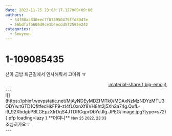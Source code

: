 ```yaml
---
date: 2022-11-25 23:03:17.127000+09:00
authors:
  - 54f88ac830eec7f878950479ffd8047e
  - 56bdfafb606d9ce1b4ecdd572595e242
categories:
  - Seoyeon
---
```


# 1-109085435

<div class="post-container" markdown="1">
<div class="content-container md-sidebar__scrollwrap" markdown="1">

션아 금방 퇴근길에서 인사해줘서 고마워 ㅠ 

</div>
</div>

<div style="text-align: right;" markdown="1">
<a href="https://weverse.io/fromis9/fanpost/1-109085435" style="text-align: right;">:material-share:{.big-emoji}</a>
</div>
---

<div class="comments-container md-sidebar__scrollwrap" markdown="1">
<div class="comment" markdown="1">
<div class='id-container' markdown="1">
![](https://phinf.wevpstatic.net/MjAyNDEyMDZfMTk0/MDAxNzMzNDYzMTU3ODYw.tGTD1QfitfecHkFF9-zI4fL0xnXf8VH8ht2j5Xh2a74g.QufL-i9_92XbdgbPBLGEpzXIrDqS4JTDRCqprDbYdJIg.JPEG/image.jpg?type=s72){ pfp loading=lazy }
**<span class="artist">더여니</span>** <small>Nov 25 2022, 23:03</small><br>
</div>
<div class='comment-body' markdown="1">
 조심히가요ㅜ
</div>
</div>
</div>
---
